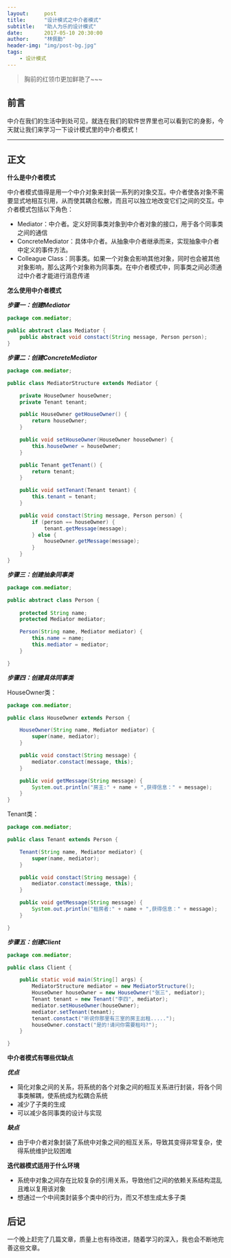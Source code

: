 ```yaml
---
layout:     post
title:      "设计模式之中介者模式"
subtitle:   "助人为乐的设计模式"
date:       2017-05-10 20:30:00
author:     "林佩勤"
header-img: "img/post-bg.jpg"
tags:
    - 设计模式
---
```


> 胸前的红领巾更加鲜艳了~~~
>


## 前言

中介在我们的生活中到处可见，就连在我们的软件世界里也可以看到它的身影，今天就让我们来学习一下设计模式里的中介者模式！

---

## 正文

**什么是中介者模式**

中介者模式值得是用一个中介对象来封装一系列的对象交互。中介者使各对象不需要显式地相互引用，从而使其耦合松散，而且可以独立地改变它们之间的交互。中介者模式包括以下角色：

- Mediator：中介者。定义好同事类对象到中介者对象的接口，用于各个同事类之间的通信
- ConcreteMediator：具体中介者。从抽象中介者继承而来，实现抽象中介者中定义的事件方法。
- Colleague Class：同事类。如果一个对象会影响其他对象，同时也会被其他对象影响，那么这两个对象称为同事类。在中介者模式中，同事类之间必须通过中介者才能进行消息传递

**怎么使用中介者模式**

***步骤一：创建Mediator***

```java
package com.mediator;

public abstract class Mediator {
	public abstract void constact(String message, Person person);
}
```

***步骤二：创建ConcreteMediator***

```java
package com.mediator;

public class MediatorStructure extends Mediator {

	private HouseOwner houseOwner;
	private Tenant tenant;

	public HouseOwner getHouseOwner() {
		return houseOwner;
	}

	public void setHouseOwner(HouseOwner houseOwner) {
		this.houseOwner = houseOwner;
	}

	public Tenant getTenant() {
		return tenant;
	}

	public void setTenant(Tenant tenant) {
		this.tenant = tenant;
	}

	public void constact(String message, Person person) {
		if (person == houseOwner) {
			tenant.getMessage(message);
		} else {
			houseOwner.getMessage(message);
		}
	}
}
```

***步骤三：创建抽象同事类***

```java
package com.mediator;

public abstract class Person {
	
	protected String name;
	protected Mediator mediator;

	Person(String name, Mediator mediator) {
		this.name = name;
		this.mediator = mediator;
	}

}
```

***步骤四：创建具体同事类***

HouseOwner类：

```java
package com.mediator;

public class HouseOwner extends Person {

	HouseOwner(String name, Mediator mediator) {
		super(name, mediator);
	}

	public void constact(String message) {
		mediator.constact(message, this);
	}

	public void getMessage(String message) {
		System.out.println("房主:" + name + ",获得信息：" + message);
	}
}
```

Tenant类：

```java
package com.mediator;

public class Tenant extends Person {

	Tenant(String name, Mediator mediator) {
		super(name, mediator);
	}

	public void constact(String message) {
		mediator.constact(message, this);
	}

	public void getMessage(String message) {
		System.out.println("租房者:" + name + ",获得信息：" + message);
	}

}
```

***步骤五：创建Client***

```java
package com.mediator;

public class Client {

	public static void main(String[] args) {
		MediatorStructure mediator = new MediatorStructure();
		HouseOwner houseOwner = new HouseOwner("张三", mediator);
		Tenant tenant = new Tenant("李四", mediator);
		mediator.setHouseOwner(houseOwner);
		mediator.setTenant(tenant);
		tenant.constact("听说你那里有三室的房主出租.....");
		houseOwner.constact("是的!请问你需要租吗?");
	}

}
```

**中介者模式有哪些优缺点**

***优点***

- 简化对象之间的关系，将系统的各个对象之间的相互关系进行封装，将各个同事类解耦，使系统成为松耦合系统
- 减少了子类的生成
- 可以减少各同事类的设计与实现

***缺点***

- 由于中介者对象封装了系统中对象之间的相互关系，导致其变得非常复杂，使得系统维护比较困难


**迭代器模式适用于什么环境**

- 系统中对象之间存在比较复杂的引用关系，导致他们之间的依赖关系结构混乱且难以复用该对象
- 想通过一个中间类封装多个类中的行为，而又不想生成太多子类


## 后记

一个晚上赶完了几篇文章，质量上也有待改进，随着学习的深入，我也会不断地完善这些文章。
